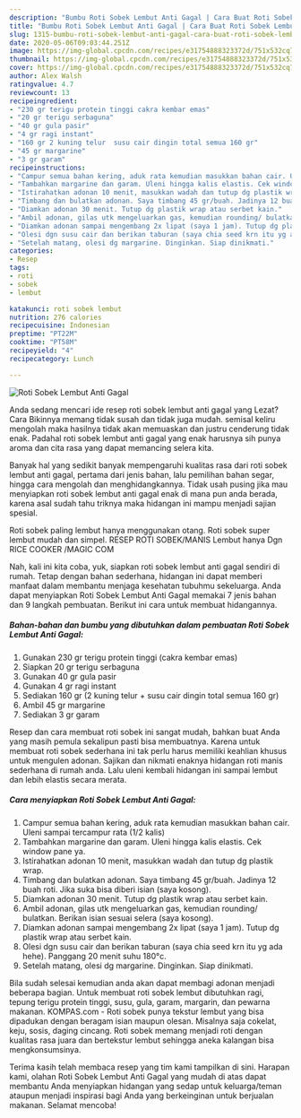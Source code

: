 ```yaml
---
description: "Bumbu Roti Sobek Lembut Anti Gagal | Cara Buat Roti Sobek Lembut Anti Gagal Yang Paling Enak"
title: "Bumbu Roti Sobek Lembut Anti Gagal | Cara Buat Roti Sobek Lembut Anti Gagal Yang Paling Enak"
slug: 1315-bumbu-roti-sobek-lembut-anti-gagal-cara-buat-roti-sobek-lembut-anti-gagal-yang-paling-enak
date: 2020-05-06T09:03:44.251Z
image: https://img-global.cpcdn.com/recipes/e31754888323372d/751x532cq70/roti-sobek-lembut-anti-gagal-foto-resep-utama.jpg
thumbnail: https://img-global.cpcdn.com/recipes/e31754888323372d/751x532cq70/roti-sobek-lembut-anti-gagal-foto-resep-utama.jpg
cover: https://img-global.cpcdn.com/recipes/e31754888323372d/751x532cq70/roti-sobek-lembut-anti-gagal-foto-resep-utama.jpg
author: Alex Walsh
ratingvalue: 4.7
reviewcount: 13
recipeingredient:
- "230 gr terigu protein tinggi cakra kembar emas"
- "20 gr terigu serbaguna"
- "40 gr gula pasir"
- "4 gr ragi instant"
- "160 gr 2 kuning telur  susu cair dingin total semua 160 gr"
- "45 gr margarine"
- "3 gr garam"
recipeinstructions:
- "Campur semua bahan kering, aduk rata kemudian masukkan bahan cair. Uleni sampai tercampur rata (1/2 kalis)"
- "Tambahkan margarine dan garam. Uleni hingga kalis elastis. Cek window pane ya."
- "Istirahatkan adonan 10 menit, masukkan wadah dan tutup dg plastik wrap."
- "Timbang dan bulatkan adonan. Saya timbang 45 gr/buah. Jadinya 12 buah roti. Jika suka bisa diberi isian (saya kosong)."
- "Diamkan adonan 30 menit. Tutup dg plastik wrap atau serbet kain."
- "Ambil adonan, gilas utk mengeluarkan gas, kemudian rounding/ bulatkan. Berikan isian sesuai selera (saya kosong)."
- "Diamkan adonan sampai mengembang 2x lipat (saya 1 jam). Tutup dg plastik wrap atau serbet kain."
- "Olesi dgn susu cair dan berikan taburan (saya chia seed krn itu yg ada hehe). Panggang 20 menit suhu 180°c."
- "Setelah matang, olesi dg margarine. Dinginkan. Siap dinikmati."
categories:
- Resep
tags:
- roti
- sobek
- lembut

katakunci: roti sobek lembut 
nutrition: 276 calories
recipecuisine: Indonesian
preptime: "PT22M"
cooktime: "PT58M"
recipeyield: "4"
recipecategory: Lunch

---
```



![Roti Sobek Lembut Anti Gagal](https://img-global.cpcdn.com/recipes/e31754888323372d/751x532cq70/roti-sobek-lembut-anti-gagal-foto-resep-utama.jpg)

Anda sedang mencari ide resep roti sobek lembut anti gagal yang Lezat? Cara Bikinnya memang tidak susah dan tidak juga mudah. semisal keliru mengolah maka hasilnya tidak akan memuaskan dan justru cenderung tidak enak. Padahal roti sobek lembut anti gagal yang enak harusnya sih punya aroma dan cita rasa yang dapat memancing selera kita.

Banyak hal yang sedikit banyak mempengaruhi kualitas rasa dari roti sobek lembut anti gagal, pertama dari jenis bahan, lalu pemilihan bahan segar, hingga cara mengolah dan menghidangkannya. Tidak usah pusing jika mau menyiapkan roti sobek lembut anti gagal enak di mana pun anda berada, karena asal sudah tahu triknya maka hidangan ini mampu menjadi sajian spesial.

Roti sobek paling lembut hanya menggunakan otang. Roti sobek super lembut mudah dan simpel. RESEP ROTI SOBEK/MANIS Lembut hanya Dgn RICE COOKER /MAGIC COM


Nah, kali ini kita coba, yuk, siapkan roti sobek lembut anti gagal sendiri di rumah. Tetap dengan bahan sederhana, hidangan ini dapat memberi manfaat dalam membantu menjaga kesehatan tubuhmu sekeluarga. Anda dapat menyiapkan Roti Sobek Lembut Anti Gagal memakai 7 jenis bahan dan 9 langkah pembuatan. Berikut ini cara untuk membuat hidangannya.

<!--inarticleads1-->

##### Bahan-bahan dan bumbu yang dibutuhkan dalam pembuatan Roti Sobek Lembut Anti Gagal:

1. Gunakan 230 gr terigu protein tinggi (cakra kembar emas)
1. Siapkan 20 gr terigu serbaguna
1. Gunakan 40 gr gula pasir
1. Gunakan 4 gr ragi instant
1. Sediakan 160 gr (2 kuning telur + susu cair dingin total semua 160 gr)
1. Ambil 45 gr margarine
1. Sediakan 3 gr garam


Resep dan cara membuat roti sobek ini sangat mudah, bahkan buat Anda yang masih pemula sekalipun pasti bisa membuatnya. Karena untuk membuat roti sobek sederhana ini tak perlu harus memiliki keahlian khusus untuk mengulen adonan. Sajikan dan nikmati enaknya hidangan roti manis sederhana di rumah anda. Lalu uleni kembali hidangan ini sampai lembut dan lebih elastis secara merata. 

<!--inarticleads2-->

##### Cara menyiapkan Roti Sobek Lembut Anti Gagal:

1. Campur semua bahan kering, aduk rata kemudian masukkan bahan cair. Uleni sampai tercampur rata (1/2 kalis)
1. Tambahkan margarine dan garam. Uleni hingga kalis elastis. Cek window pane ya.
1. Istirahatkan adonan 10 menit, masukkan wadah dan tutup dg plastik wrap.
1. Timbang dan bulatkan adonan. Saya timbang 45 gr/buah. Jadinya 12 buah roti. Jika suka bisa diberi isian (saya kosong).
1. Diamkan adonan 30 menit. Tutup dg plastik wrap atau serbet kain.
1. Ambil adonan, gilas utk mengeluarkan gas, kemudian rounding/ bulatkan. Berikan isian sesuai selera (saya kosong).
1. Diamkan adonan sampai mengembang 2x lipat (saya 1 jam). Tutup dg plastik wrap atau serbet kain.
1. Olesi dgn susu cair dan berikan taburan (saya chia seed krn itu yg ada hehe). Panggang 20 menit suhu 180°c.
1. Setelah matang, olesi dg margarine. Dinginkan. Siap dinikmati.


Bila sudah selesai kemudian anda akan dapat membagi adonan menjadi beberapa bagian. Untuk membuat roti sobek lembut dibutuhkan ragi, tepung terigu protein tinggi, susu, gula, garam, margarin, dan pewarna makanan. KOMPAS.com - Roti sobek punya tekstur lembut yang bisa dipadukan dengan beragam isian maupun olesan. Misalnya saja cokelat, keju, sosis, daging cincang. Roti sobek memang menjadi roti dengan kualitas rasa juara dan bertekstur lembut sehingga aneka kalangan bisa mengkonsumsinya. 

Terima kasih telah membaca resep yang tim kami tampilkan di sini. Harapan kami, olahan Roti Sobek Lembut Anti Gagal yang mudah di atas dapat membantu Anda menyiapkan hidangan yang sedap untuk keluarga/teman ataupun menjadi inspirasi bagi Anda yang berkeinginan untuk berjualan makanan. Selamat mencoba!
